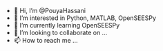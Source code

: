 - 👋 Hi, I’m @PouyaHassani
- 👀 I’m interested in Python, MATLAB, OpenSEESPy
- 🌱 I’m currently learning OpenSEESPy
- 💞️ I’m looking to collaborate on ...
- 📫 How to reach me ...

<!---
PouyaHassani/PouyaHassani is a ✨ special ✨ repository because its `README.md` (this file) appears on your GitHub profile.
You can click the Preview link to take a look at your changes.
--->

